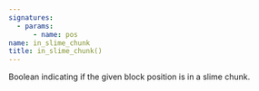 ```yaml
---
signatures:
  - params:
      - name: pos
name: in_slime_chunk
title: in_slime_chunk()
---
```



Boolean indicating if the given block position is in a slime chunk.
